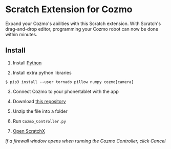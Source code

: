 # Scratch Extension for Cozmo

Expand your Cozmo's abilities with this Scratch extension. With Scratch's drag-and-drop editor, programming your Cozmo robot can now be done within minutes.

## Install

1. Install [Python](https://www.python.org/)

2. Install extra python libraries

```
$ pip3 install --user tornado pillow numpy cozmo[camera]
```

3. Connect Cozmo to your phone/tablet with the app

4. Download [this repository](https://github.com/madfrog54321/ScratchCozmoSDK/archive/gh-pages.zip)

5. Unzip the file into a folder

6. Run `Cozmo_Controller.py`

7. [Open ScratchX](http://scratchx.org/?url=https://madfrog54321.github.io/ScratchCozmoSDK/Cozmo_Extension.js)

 *If a firewall window opens when running the Cozmo Controller, click Cancel*
